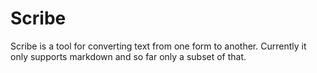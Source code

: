 # Scribe

Scribe is a tool for converting text from one form to another. Currently it only supports markdown and so far only a subset of that.
